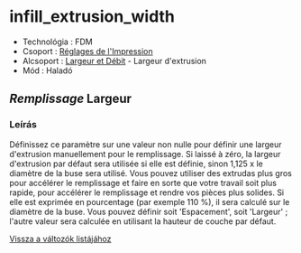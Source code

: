 # infill\_extrusion\_width

* Technológia : FDM
* Csoport : [Réglages de l'Impression](../print_settings/print_settings.md)
* Alcsoport : [Largeur et Débit](../print_settings/print_settings.md#largeur-et-débit) - Largeur d'extrusion
* Mód : Haladó

## _Remplissage_ Largeur

### Leírás

Définissez ce paramètre sur une valeur non nulle pour définir une largeur d'extrusion manuellement pour le remplissage. Si laissé à zéro, la largeur d'extrusion par défaut sera utilisée si elle est définie, sinon 1,125 x le diamètre de la buse sera utilisé. Vous pouvez utiliser des extrudas plus gros pour accélérer le remplissage et faire en sorte que votre travail soit plus rapide, pour accélérer le remplissage et rendre vos pièces plus solides. Si elle est exprimée en pourcentage \(par exemple 110 %\), il sera calculé sur le diamètre de la buse. Vous pouvez définir soit 'Espacement', soit 'Largeur' ; l'autre valeur sera calculée en utilisant la hauteur de couche par défaut.

[Vissza a változók listájához](variable_list.md)

